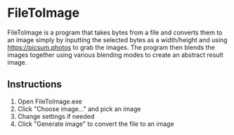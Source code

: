 # FileToImage
FileToImage is a program that takes bytes from a file and converts them to an image simply by inputting the selected bytes as a width/height and using https://picsum.photos to grab the images.  The program then blends the images together using various blending modes to create an abstract result image.

## Instructions
1. Open FileToImage.exe
2. Click "Choose image..." and pick an image
3. Change settings if needed
4. Click "Generate image" to convert the file to an image